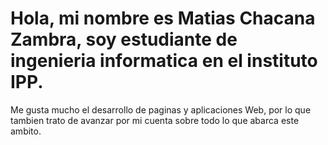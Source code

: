 # Hola, mi nombre es Matias Chacana Zambra, soy estudiante de ingenieria informatica en el instituto IPP. 
Me gusta mucho el desarrollo de paginas y aplicaciones Web, por lo que tambien trato de avanzar por mi cuenta sobre todo lo que abarca este ambito.
